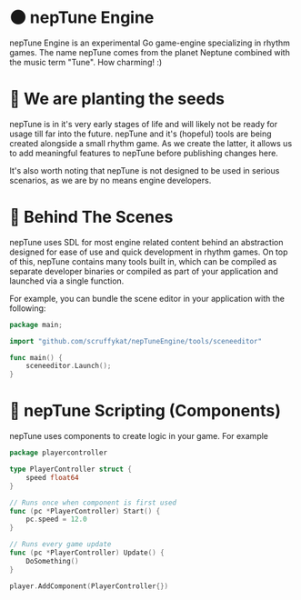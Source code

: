 # 🌑 nepTune Engine
nepTune Engine is an experimental Go game-engine specializing in rhythm games. The name nepTune comes from the planet Neptune combined with the music term "Tune". How charming! :)

# 🌱 We are planting the seeds
nepTune is in it's very early stages of life and will likely not be ready for usage till far into the future. nepTune and it's (hopeful) tools are being created alongside a small rhythm game. As we create the latter, it allows us to add meaningful features to nepTune before publishing changes here.

It's also worth noting that nepTune is not designed to be used in serious scenarios, as we are by no means engine developers. 

# 🎥 Behind The Scenes
nepTune uses SDL for most engine related content behind an abstraction designed for ease of use and quick development in rhythm games. On top of this, nepTune contains many tools built in, which can be compiled as separate developer binaries or compiled as part of your application and launched via a single function.

For example, you can bundle the scene editor in your application with the following:
```go
package main;

import "github.com/scruffykat/nepTuneEngine/tools/sceneeditor"

func main() {
    sceneeditor.Launch();
}
```

# 📝 nepTune Scripting (Components)
nepTune uses components to create logic in your game. For example
```go
package playercontroller

type PlayerController struct {
    speed float64
}

// Runs once when component is first used
func (pc *PlayerController) Start() {
    pc.speed = 12.0
}

// Runs every game update
func (pc *PlayerController) Update() {
    DoSomething()
}

```

```go
player.AddComponent(PlayerController{})
```